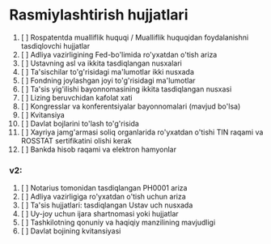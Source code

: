 # Rasmiylashtirish hujjatlari
1. [ ] Rospatentda mualliflik huquqi / Mualliflik huquqidan foydalanishni tasdiqlovchi hujjatlar
2. [ ] Adliya vazirligining Fed-bo'limida ro'yxatdan o'tish ariza
3. [ ] Ustavning asl va ikkita tasdiqlangan nusxalari
4. [ ] Ta'sischilar to'g'risidagi ma'lumotlar ikki nusxada
5. [ ] Fondning joylashgan joyi to'g'risidagi ma'lumotlar
6. [ ] Ta'sis yig'ilishi bayonnomasining ikkita tasdiqlangan nusxasi
7. [ ] Lizing beruvchidan kafolat xati
8. [ ] Kongresslar va konferentsiyalar bayonnomalari (mavjud bo'lsa)
9. [ ] Kvitansiya
10. [ ] Davlat bojlarini to'lash to'g'risida
11. [ ] Xayriya jamg'armasi soliq organlarida ro'yxatdan o'tishi TIN raqami va ROSSTAT sertifikatini olishi kerak
12. [ ] Bankda hisob raqami va elektron hamyonlar

### v2:
1. [ ]  Notarius tomonidan tasdiqlangan PH0001 ariza
2. [ ]  Adliya vazirligiga ro'yxatdan o'tish uchun ariza
3. [ ]  Ta'sis hujjatlari: tasdiqlangan Ustav uch nusxada
4. [ ]  Uy-joy uchun ijara shartnomasi yoki hujjatlar
5. [ ]  Tashkilotning qonuniy va haqiqiy manzilining mavjudligi
6. [ ]  Davlat bojining kvitansiyasi
